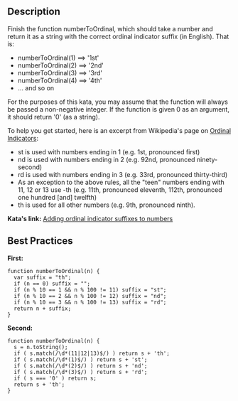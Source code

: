 ## Description

Finish the function numberToOrdinal, which should take a number and return it as a string with the correct ordinal indicator suffix (in English). That is:

* numberToOrdinal(1) ==> '1st'
* numberToOrdinal(2) ==> '2nd'
* numberToOrdinal(3) ==> '3rd'
* numberToOrdinal(4) ==> '4th'
* ... and so on

For the purposes of this kata, you may assume that the function will always be passed a non-negative integer. If the function is given 0 as an argument, it should return '0' (as a string).

To help you get started, here is an excerpt from Wikipedia's page on [Ordinal Indicators](http://en.wikipedia.org/wiki/Ordinal_indicator#English):

* st is used with numbers ending in 1 (e.g. 1st, pronounced first)
* nd is used with numbers ending in 2 (e.g. 92nd, pronounced ninety-second)
* rd is used with numbers ending in 3 (e.g. 33rd, pronounced thirty-third)
* As an exception to the above rules, all the "teen" numbers ending with 11, 12 or 13 use -th (e.g. 11th, pronounced eleventh, 112th, pronounced one hundred [and] twelfth)
* th is used for all other numbers (e.g. 9th, pronounced ninth).

**Kata's link:** [Adding ordinal indicator suffixes to numbers](http://www.codewars.com/kata/adding-ordinal-indicator-suffixes-to-numbers/)

## Best Practices

**First:**
```
function numberToOrdinal(n) {
  var suffix = "th";
  if (n == 0) suffix = "";
  if (n % 10 == 1 && n % 100 != 11) suffix = "st";
  if (n % 10 == 2 && n % 100 != 12) suffix = "nd";
  if (n % 10 == 3 && n % 100 != 13) suffix = "rd";
  return n + suffix;
}
```

**Second:**
```
function numberToOrdinal(n) {
  s = n.toString();
  if ( s.match(/\d*(11|12|13)$/) ) return s + 'th';
  if ( s.match(/\d*(1)$/) ) return s + 'st';
  if ( s.match(/\d*(2)$/) ) return s + 'nd';
  if ( s.match(/\d*(3)$/) ) return s + 'rd';
  if ( s === '0' ) return s;
  return s + 'th';
}
```
